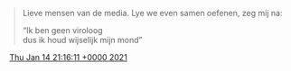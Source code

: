 > Lieve mensen van de media\. Lye  we even samen oefenen, zeg mij na:  
>   
> “Ik ben geen viroloog  
> dus ik houd wijselijk mijn mond”

<img src="../../media/tweet.ico" width="12" /> [Thu Jan 14 21:16:11 +0000 2021](https://twitter.com/DromerDenker/status/1349827676605968391)